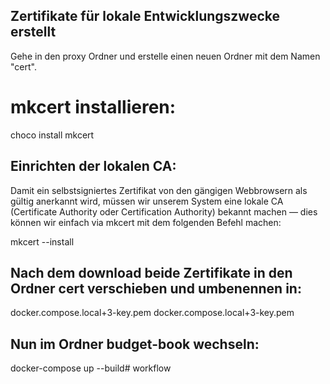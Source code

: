 
## Zertifikate für lokale Entwicklungszwecke erstellt
Gehe in den proxy Ordner und erstelle einen neuen Ordner mit dem Namen "cert".

# mkcert installieren:
choco install mkcert

## Einrichten der lokalen CA:
Damit ein selbstsigniertes Zertifikat von den gängigen Webbrowsern als gültig anerkannt wird, müssen wir unserem System eine lokale CA (Certificate Authority oder Certification Authority) bekannt machen — dies können wir einfach via mkcert mit dem folgenden Befehl machen:

mkcert --install

## Nach dem download beide Zertifikate in den Ordner cert verschieben und umbenennen in:

docker.compose.local+3-key.pem
docker.compose.local+3-key.pem

## Nun im Ordner budget-book wechseln:
docker-compose up --build# workflow
